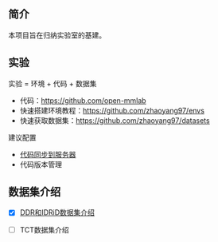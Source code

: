 
## 简介
本项目旨在归纳实验室的基建。


## 实验
实验 = 环境 + 代码 + 数据集

* 代码：https://github.com/open-mmlab
* 快速搭建环境教程：https://github.com/zhaoyang97/envs
* 快速获取数据集：https://github.com/zhaoyang97/datasets

建议配置

* [代码同步到服务器](docs/sftp.md)
* 代码版本管理

## 数据集介绍

* [x] [DDR和IDRiD数据集介绍](docs/ddr&idrid.md)
* [ ] TCT数据集介绍


<!--
## 博客地址

* [严勐](https://blog.csdn.net/bryant_meng)
-->
